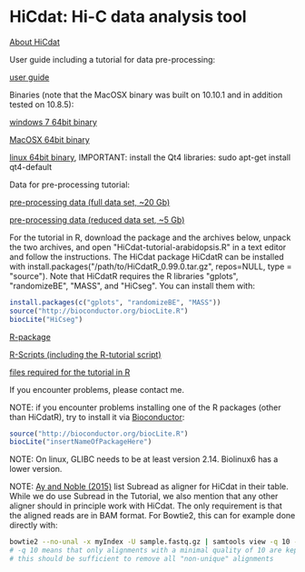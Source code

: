 HiCdat: Hi-C data analysis tool
=========================

[About HiCdat](http://dx.doi.org/10.1186/s12859-015-0678-x)

User guide including a tutorial for data pre-processing:

[user guide](https://github.com/MWSchmid/HiCdat/blob/master/other/userGuide.pdf?raw=true)

Binaries (note that the MacOSX binary was built on 10.10.1 and in addition tested on 10.8.5):

[windows 7 64bit binary](https://github.com/MWSchmid/HiCdat/blob/master/other/windows_64bit.zip?raw=true)

[MacOSX 64bit binary](https://github.com/MWSchmid/HiCdat/blob/master/other/mac_64bit.zip?raw=true)

[linux 64bit binary](https://github.com/MWSchmid/HiCdat/blob/master/other/linux_64bit.zip?raw=true), IMPORTANT: install the Qt4 libraries: sudo apt-get install qt4-default

Data for pre-processing tutorial:

[pre-processing data (full data set, ~20 Gb)](http://www.botinst.uzh.ch/static/HiCat/At_pre-process_tutorial.zip)

[pre-processing data (reduced data set, ~5 Gb)](http://www.botinst.uzh.ch/static/HiCat/At_pre-process_tutorial_small.zip)


For the tutorial in R, download the package and the archives below, unpack the two archives, and open "HiCdat-tutorial-arabidopsis.R" in a text editor and follow the instructions. The HiCdat package HiCdatR can be installed with install.packages("/path/to/HiCdatR_0.99.0.tar.gz", repos=NULL, type = "source"). Note that HiCdatR requires the R libraries "gplots", "randomizeBE", "MASS", and "HiCseg". You can install them with: 

```R
install.packages(c("gplots", "randomizeBE", "MASS"))
source("http://bioconductor.org/biocLite.R")
biocLite("HiCseg")
```

[R-package](https://github.com/MWSchmid/HiCdat/blob/master/other/HiCdatR_0.99.0.tar.gz?raw=true)

[R-Scripts (including the R-tutorial script)](https://github.com/MWSchmid/HiCdat/blob/master/other/Rscripts.zip?raw=true)

[files required for the tutorial in R](https://github.com/MWSchmid/HiCdat/blob/master/other/At_tutorial_files.zip?raw=true)

If you encounter problems, please contact me.

NOTE: if you encounter problems installing one of the R packages (other than HiCdatR), try to install it via [Bioconductor](http://www.bioconductor.org/):

```R
source("http://bioconductor.org/biocLite.R")
biocLite("insertNameOfPackageHere")
```

NOTE: On linux, GLIBC needs to be at least version 2.14. Biolinux6 has a lower version.

NOTE: [Ay and Noble (2015)](http://dx.doi.org/10.1186/s13059-015-0745-7) list Subread as aligner for HiCdat in their table. While we do use Subread in the Tutorial, we also mention that any other aligner should in principle work with HiCdat. The only requirement is that the aligned reads are in BAM format. For Bowtie2, this can for example done directly with:

```bash
bowtie2 --no-unal -x myIndex -U sample.fastq.gz | samtools view -q 10 -h -b - > sample_minQ_10.bam
# -q 10 means that only alignments with a minimal quality of 10 are kept
# this should be sufficient to remove all "non-unique" alignments
```
